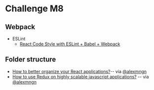 # Challenge M8

## Webpack

* ESLint
  * [React Code Style with ESLint + Babel + Webpack](https://www.robinwieruch.de/react-eslint-webpack-babel/)

## Folder structure

* [How to better organize your React applications?](https://medium.com/@alexmngn/how-to-better-organize-your-react-applications-2fd3ea1920f1)-- via [@alexmngn](https://medium.com/@alexmngn)
* [How to use Redux on highly scalable javascript applications?](https://medium.com/@alexmngn/how-to-use-redux-on-highly-scalable-javascript-applications-4e4b8cb5ef38) -- via [@alexmngn](https://medium.com/@alexmngn)
